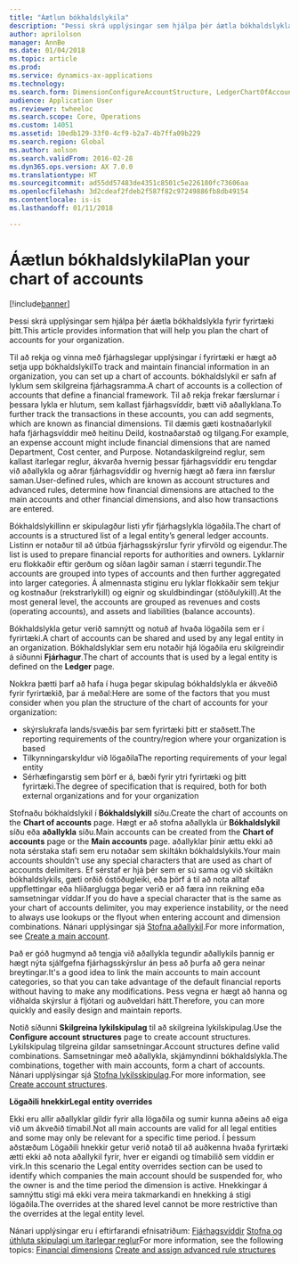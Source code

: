 ```yaml
---
title: "Áætlun bókhaldslykila"
description: "Þessi skrá upplýsingar sem hjálpa þér áætla bókhaldslykla fyrir fyrirtæki þitt."
author: aprilolson
manager: AnnBe
ms.date: 01/04/2018
ms.topic: article
ms.prod: 
ms.service: dynamics-ax-applications
ms.technology: 
ms.search.form: DimensionConfigureAccountStructure, LedgerChartOfAccounts
audience: Application User
ms.reviewer: twheeloc
ms.search.scope: Core, Operations
ms.custom: 14051
ms.assetid: 10edb129-33f0-4cf9-b2a7-4b7ffa09b229
ms.search.region: Global
ms.author: aolson
ms.search.validFrom: 2016-02-28
ms.dyn365.ops.version: AX 7.0.0
ms.translationtype: HT
ms.sourcegitcommit: ad55dd57483de4351c8501c5e226180fc73606aa
ms.openlocfilehash: 3d2cdeaf2fdeb2f587f82c97249886fb8db49154
ms.contentlocale: is-is
ms.lasthandoff: 01/11/2018

---
```


# <a name="plan-your-chart-of-accounts"></a><span data-ttu-id="be300-103">Áætlun bókhaldslykila</span><span class="sxs-lookup"><span data-stu-id="be300-103">Plan your chart of accounts</span></span>

[!include[banner](../includes/banner.md)]


<span data-ttu-id="be300-104">Þessi skrá upplýsingar sem hjálpa þér áætla bókhaldslykla fyrir fyrirtæki þitt.</span><span class="sxs-lookup"><span data-stu-id="be300-104">This article provides information that will help you plan the chart of accounts for your organization.</span></span>

<span data-ttu-id="be300-105">Til að rekja og vinna með fjárhagslegar upplýsingar í fyrirtæki er hægt að setja upp bókhaldslykil</span><span class="sxs-lookup"><span data-stu-id="be300-105">To track and maintain financial information in an organization, you can set up a chart of accounts.</span></span> <span data-ttu-id="be300-106">bókhaldslykil er safn af lyklum sem skilgreina fjárhagsramma.</span><span class="sxs-lookup"><span data-stu-id="be300-106">A chart of accounts is a collection of accounts that define a financial framework.</span></span> <span data-ttu-id="be300-107">Til að rekja frekar færslurnar í þessara lykla er hlutum, sem kallast fjárhagsvíddir, bætt við aðallyklana.</span><span class="sxs-lookup"><span data-stu-id="be300-107">To further track the transactions in these accounts, you can add segments, which are known as financial dimensions.</span></span> <span data-ttu-id="be300-108">Til dæmis gæti kostnaðarlykil hafa fjárhagsvíddir með heitinu Deild, kostnaðarstað og tilgang.</span><span class="sxs-lookup"><span data-stu-id="be300-108">For example, an expense account might include financial dimensions that are named Department, Cost center, and Purpose.</span></span> <span data-ttu-id="be300-109">Notandaskilgreind reglur, sem kallast ítarlegar reglur, ákvarða hvernig þessar fjárhagsvíddir eru tengdar við aðallykla og aðrar fjárhagsvíddir og hvernig hægt að færa inn færslur saman.</span><span class="sxs-lookup"><span data-stu-id="be300-109">User-defined rules, which are known as account structures and advanced rules, determine how financial dimensions are attached to the main accounts and other financial dimensions, and also how transactions are entered.</span></span> 

<span data-ttu-id="be300-110">Bókhaldslykillinn er skipulagður listi yfir fjárhagslykla lögaðila.</span><span class="sxs-lookup"><span data-stu-id="be300-110">The chart of accounts is a structured list of a legal entity’s general ledger accounts.</span></span> <span data-ttu-id="be300-111">Listinn er notaður til að útbúa fjárhagsskýrslur fyrir yfirvöld og eigendur.</span><span class="sxs-lookup"><span data-stu-id="be300-111">The list is used to prepare financial reports for authorities and owners.</span></span> <span data-ttu-id="be300-112">Lyklarnir eru flokkaðir eftir gerðum og síðan lagðir saman í stærri tegundir.</span><span class="sxs-lookup"><span data-stu-id="be300-112">The accounts are grouped into types of accounts and then further aggregated into larger categories.</span></span> <span data-ttu-id="be300-113">Á almennasta stiginu eru lyklar flokkaðir sem tekjur og kostnaður (rekstrarlykill) og eignir og skuldbindingar (stöðulykill).</span><span class="sxs-lookup"><span data-stu-id="be300-113">At the most general level, the accounts are grouped as revenues and costs (operating accounts), and assets and liabilities (balance accounts).</span></span> 

<span data-ttu-id="be300-114">Bókhaldslykla getur verið samnýtt og notuð af hvaða lögaðila sem er í fyrirtæki.</span><span class="sxs-lookup"><span data-stu-id="be300-114">A chart of accounts can be shared and used by any legal entity in an organization.</span></span> <span data-ttu-id="be300-115">Bókhaldslyklar sem eru notaðir hjá lögaðila eru skilgreindir á síðunni **Fjárhagur**.</span><span class="sxs-lookup"><span data-stu-id="be300-115">The chart of accounts that is used by a legal entity is defined on the **Ledger** page.</span></span> 

<span data-ttu-id="be300-116">Nokkra þætti þarf að hafa í huga þegar skipulag bókhaldslykla er ákveðið fyrir fyrirtækið, þar á meðal:</span><span class="sxs-lookup"><span data-stu-id="be300-116">Here are some of the factors that you must consider when you plan the structure of the chart of accounts for your organization:</span></span>

-   <span data-ttu-id="be300-117">skýrslukrafa lands/svæðis þar sem fyrirtæki þitt er staðsett.</span><span class="sxs-lookup"><span data-stu-id="be300-117">The reporting requirements of the country/region where your organization is based</span></span>
-   <span data-ttu-id="be300-118">Tilkynningarskyldur við lögaðila</span><span class="sxs-lookup"><span data-stu-id="be300-118">The reporting requirements of your legal entity</span></span>
-   <span data-ttu-id="be300-119">Sérhæfingarstig sem þörf er á, bæði fyrir ytri fyrirtæki og þitt fyrirtæki.</span><span class="sxs-lookup"><span data-stu-id="be300-119">The degree of specification that is required, both for both external organizations and for your organization</span></span>

<span data-ttu-id="be300-120">Stofnaðu bókhaldslykil í **Bókhaldslykill** síðu.</span><span class="sxs-lookup"><span data-stu-id="be300-120">Create the chart of accounts on the **Chart of accounts** page.</span></span> <span data-ttu-id="be300-121">Hægt er að stofna aðallykla úr  **Bókhaldslykil** síðu eða **aðallykla** síðu.</span><span class="sxs-lookup"><span data-stu-id="be300-121">Main accounts can be created from the **Chart of accounts** page or the **Main accounts** page.</span></span> <span data-ttu-id="be300-122">aðallyklar þínir ættu ekki að nota sérstaka stafi sem eru notaðar sem skiltákn bókhaldslykils.</span><span class="sxs-lookup"><span data-stu-id="be300-122">Your main accounts shouldn't use any special characters that are used as chart of accounts delimiters.</span></span> <span data-ttu-id="be300-123">Ef sérstaf er hjá þér sem er sú sama og við skiltákn bókhaldslykils, gæti orðið óstöðugleiki, eða þörf á til að nota alltaf uppflettingar eða hliðarglugga þegar verið er að færa inn reikning eða samsetningar víddar.</span><span class="sxs-lookup"><span data-stu-id="be300-123">If you do have a special character that is the same as your chart of accounts delimiter, you may experience instability, or the need to always use lookups or the flyout when entering account and dimension combinations.</span></span> <span data-ttu-id="be300-124">Nánari upplýsingar sjá [Stofna aðallykil](tasks/create-main-account.md).</span><span class="sxs-lookup"><span data-stu-id="be300-124">For more information, see [Create a main account](tasks/create-main-account.md).</span></span>


<span data-ttu-id="be300-125">Það er góð hugmynd að tengja við aðallykla tegundir aðallykils þannig er hægt nýta sjálfgefna fjárhagsskýrslur án þess að þurfa að gera neinar breytingar.</span><span class="sxs-lookup"><span data-stu-id="be300-125">It's a good idea to link the main accounts to main account categories, so that you can take advantage of the default financial reports without having to make any modifications.</span></span> <span data-ttu-id="be300-126">Þess vegna er hægt að hanna og viðhalda skýrslur á fljótari og auðveldari hátt.</span><span class="sxs-lookup"><span data-stu-id="be300-126">Therefore, you can more quickly and easily design and maintain reports.</span></span> 

<span data-ttu-id="be300-127">Notið síðunni **Skilgreina lykilskipulag** til að skilgreina lykilskipulag.</span><span class="sxs-lookup"><span data-stu-id="be300-127">Use the **Configure account structures** page to create account structures.</span></span> <span data-ttu-id="be300-128">Lykilskipulag tilgreina gildar samsetningar.</span><span class="sxs-lookup"><span data-stu-id="be300-128">Account structures define valid combinations.</span></span> <span data-ttu-id="be300-129">Samsetningar með aðallykla, skjámyndinni bókhaldslykla.</span><span class="sxs-lookup"><span data-stu-id="be300-129">The combinations, together with main accounts, form a chart of accounts.</span></span>  <span data-ttu-id="be300-130">Nánari upplýsingar sjá [Stofna lykilsskipulag](tasks/create-account-structures.md).</span><span class="sxs-lookup"><span data-stu-id="be300-130">For more information, see [Create account structures](tasks/create-account-structures.md).</span></span>

<span data-ttu-id="be300-131">**Lögaðili hnekkir**</span><span class="sxs-lookup"><span data-stu-id="be300-131">**Legal entity overrides**</span></span> 

<span data-ttu-id="be300-132">Ekki eru allir aðallyklar gildir fyrir alla lögaðila og sumir kunna aðeins að eiga við um ákveðið tímabil.</span><span class="sxs-lookup"><span data-stu-id="be300-132">Not all main accounts are valid for all legal entities and some may only be relevant for a specific time period.</span></span> <span data-ttu-id="be300-133">Í þessum aðstæðum Lögaðili hnekkir getur verið notað til að auðkenna hvaða fyrirtæki ætti ekki að nota aðallykil fyrir, hver er eigandi og tímabilið sem víddin er virk.</span><span class="sxs-lookup"><span data-stu-id="be300-133">In this scenario the Legal entity overrides section can be used to identify which companies the main account should be suspended for, who the owner is and the time period the dimension is active.</span></span> <span data-ttu-id="be300-134">Hnekkingar á samnýttu stigi má ekki vera meira takmarkandi en hnekking á stigi lögaðila.</span><span class="sxs-lookup"><span data-stu-id="be300-134">The overrides at the shared level cannot be more restrictive than the overrides at the legal entity level.</span></span>

<span data-ttu-id="be300-135">Nánari upplýsingar eru í eftirfarandi efnisatriðum: [Fjárhagsvíddir](financial-dimensions.md)
[Stofna og úthluta skipulagi um ítarlegar reglur](tasks/create-assign-advanced-rule-structures.md)</span><span class="sxs-lookup"><span data-stu-id="be300-135">For more information, see the following topics: [Financial dimensions](financial-dimensions.md)
[Create and assign advanced rule structures](tasks/create-assign-advanced-rule-structures.md)</span></span>




